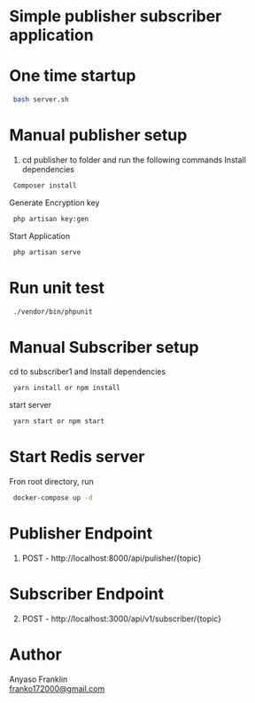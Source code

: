 # Simple publisher subscriber application
# One time startup
```bash
 bash server.sh
```
# Manual publisher setup
1. cd publisher to folder and run the following commands
Install dependencies
```bash
 Composer install
```
Generate Encryption key
```bash
 php artisan key:gen
```
Start Application
```bash
 php artisan serve
```
# Run unit test
```bash
 ./vendor/bin/phpunit
```
# Manual Subscriber setup
cd to subscriber1 and Install dependencies
```bash
 yarn install or npm install
```
start server
```bash
 yarn start or npm start
```
# Start Redis server
Fron root directory, run

```bash
 docker-compose up -d
```
# Publisher Endpoint
1. POST - http://localhost:8000/api/pulisher/{topic}
# Subscriber Endpoint
2. POST - http://localhost:3000/api/v1/subscriber/{topic}
# Author
Anyaso Franklin <br />
franko172000@gmail.com




